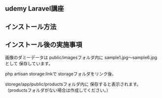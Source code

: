 ## udemy Laravel講座

## インストール方法

## インストール後の実施事項
画像のダミーデータは
public/imagesフォルダ内に
sample1.jpg～sample6.jpgとして
保存しています。

php artisan storage:linkで
storageフォルダをリンク後、

storege/app/public/productsフォルダ内に
保存すると表示されます。
（productsフォルダがない場合は作成してください。）